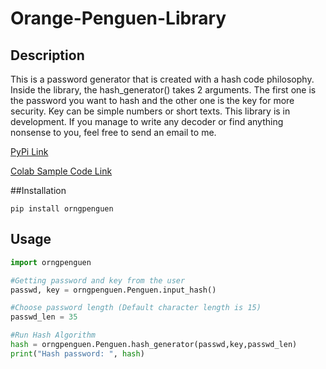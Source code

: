 # Orange-Penguen-Library
## Description
This is a password generator that is created with a hash code philosophy. Inside the library, the hash_generator() takes 2 arguments. The first one is the password you want to hash and the other one is the key for more security. Key can be simple numbers or short texts. This library is in development. If you manage to write any decoder or find anything nonsense to you, feel free to send an email to me.


[PyPi Link](https://pypi.org/project/orngpenguen/0.0.1/)

[Colab Sample Code Link](https://colab.research.google.com/drive/1jp1WzqbyfbCaPbfvQ5audFYaaclXD_nr#scrollTo=umhSxjZlAG_r)

##Installation
```
pip install orngpenguen
```

## Usage
```python
import orngpenguen

#Getting password and key from the user
passwd, key = orngpenguen.Penguen.input_hash()  

#Choose password length (Default character length is 15)
passwd_len = 35

#Run Hash Algorithm
hash = orngpenguen.Penguen.hash_generator(passwd,key,passwd_len)
print("Hash password: ", hash)

```


